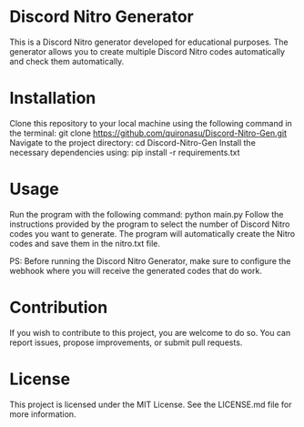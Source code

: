 # Discord Nitro Generator
This is a Discord Nitro generator developed for educational purposes. The generator allows you to create multiple Discord Nitro codes automatically and check them automatically.

# Installation
Clone this repository to your local machine using the following command in the terminal:
git clone https://github.com/quironasu/Discord-Nitro-Gen.git
Navigate to the project directory:
cd Discord-Nitro-Gen
Install the necessary dependencies using:
pip install -r requirements.txt

# Usage
Run the program with the following command:
python main.py
Follow the instructions provided by the program to select the number of Discord Nitro codes you want to generate.
The program will automatically create the Nitro codes and save them in the nitro.txt file.

PS: Before running the Discord Nitro Generator, make sure to configure the webhook where you will receive the generated codes that do work.

# Contribution
If you wish to contribute to this project, you are welcome to do so. You can report issues, propose improvements, or submit pull requests.

# License
This project is licensed under the MIT License. See the LICENSE.md file for more information.
